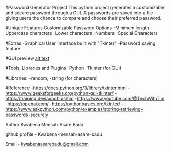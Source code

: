 #Password Generator Project 
This python project generates a customizable and secure password through a GUI. A passwords are saved into a file giving users the chance to compare and choose their preferred password.



#Unique Features
Customizable Password Options
-Minimum length
-Uppercase characters
-Lower characters
-Numbers
-Special Characters

#Extras
-Graphical User Interface built with "Tkinter"
-Password saving feature



#GUI preview
[alt text](<Screenshot 2025-05-29 112409.png>)



#Tools, Libraries and Plugins
-Python
-Tkinter (for GUI)     

#Libraries:
-random,
-string (for characters)



#Reference
-https://docs.python.org/3/library/tkinter.html
-https://www.geeksforgeeks.org/python-gui-tkinter/
-https://training.devlaunch.us/tim
-https://www.youtube.com/@TechWithTim
-https://openai.com/
-https://pythonbasics.org/tkinter/
-https://www.askpython.com/python/examples/storing-retrieving-passwords-securely



Author
Kwabena Mensah Asare Badu

github profile - Kwabena-mensah-asare-badu

Email - kwabenaasarebadu@gmail.com
